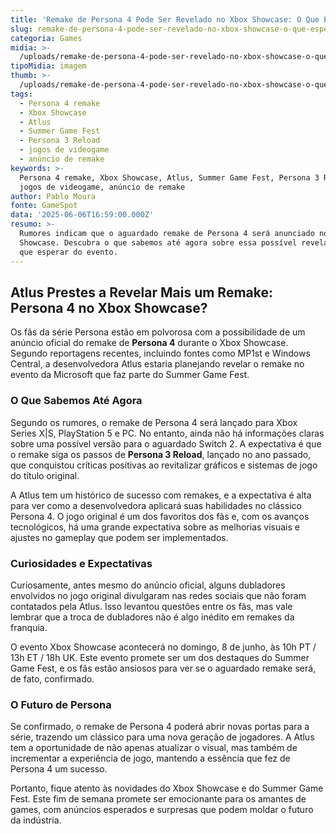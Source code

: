 ```yaml
---
title: 'Remake de Persona 4 Pode Ser Revelado no Xbox Showcase: O Que Esperar'
slug: remake-de-persona-4-pode-ser-revelado-no-xbox-showcase-o-que-esperar
categoria: Games
midia: >-
  /uploads/remake-de-persona-4-pode-ser-revelado-no-xbox-showcase-o-que-esperar-thumb.jpg
tipoMidia: imagem
thumb: >-
  /uploads/remake-de-persona-4-pode-ser-revelado-no-xbox-showcase-o-que-esperar-thumb.jpg
tags:
  - Persona 4 remake
  - Xbox Showcase
  - Atlus
  - Summer Game Fest
  - Persona 3 Reload
  - jogos de videogame
  - anúncio de remake
keywords: >-
  Persona 4 remake, Xbox Showcase, Atlus, Summer Game Fest, Persona 3 Reload,
  jogos de videogame, anúncio de remake
author: Pablo Moura
fonte: GameSpot
data: '2025-06-06T16:59:00.000Z'
resumo: >-
  Rumores indicam que o aguardado remake de Persona 4 será anunciado no Xbox
  Showcase. Descubra o que sabemos até agora sobre essa possível revelação e o
  que esperar do evento.
---
```


## Atlus Prestes a Revelar Mais um Remake: Persona 4 no Xbox Showcase?

Os fãs da série Persona estão em polvorosa com a possibilidade de um anúncio oficial do remake de **Persona 4** durante o Xbox Showcase. Segundo reportagens recentes, incluindo fontes como MP1st e Windows Central, a desenvolvedora Atlus estaria planejando revelar o remake no evento da Microsoft que faz parte do Summer Game Fest.

### O Que Sabemos Até Agora

Segundo os rumores, o remake de Persona 4 será lançado para Xbox Series X|S, PlayStation 5 e PC. No entanto, ainda não há informações claras sobre uma possível versão para o aguardado Switch 2. A expectativa é que o remake siga os passos de **Persona 3 Reload**, lançado no ano passado, que conquistou críticas positivas ao revitalizar gráficos e sistemas de jogo do título original.

A Atlus tem um histórico de sucesso com remakes, e a expectativa é alta para ver como a desenvolvedora aplicará suas habilidades no clássico Persona 4. O jogo original é um dos favoritos dos fãs e, com os avanços tecnológicos, há uma grande expectativa sobre as melhorias visuais e ajustes no gameplay que podem ser implementados.

### Curiosidades e Expectativas

Curiosamente, antes mesmo do anúncio oficial, alguns dubladores envolvidos no jogo original divulgaram nas redes sociais que não foram contatados pela Atlus. Isso levantou questões entre os fãs, mas vale lembrar que a troca de dubladores não é algo inédito em remakes da franquia.

O evento Xbox Showcase acontecerá no domingo, 8 de junho, às 10h PT / 13h ET / 18h UK. Este evento promete ser um dos destaques do Summer Game Fest, e os fãs estão ansiosos para ver se o aguardado remake será, de fato, confirmado.

### O Futuro de Persona

Se confirmado, o remake de Persona 4 poderá abrir novas portas para a série, trazendo um clássico para uma nova geração de jogadores. A Atlus tem a oportunidade de não apenas atualizar o visual, mas também de incrementar a experiência de jogo, mantendo a essência que fez de Persona 4 um sucesso.

Portanto, fique atento às novidades do Xbox Showcase e do Summer Game Fest. Este fim de semana promete ser emocionante para os amantes de games, com anúncios esperados e surpresas que podem moldar o futuro da indústria.

